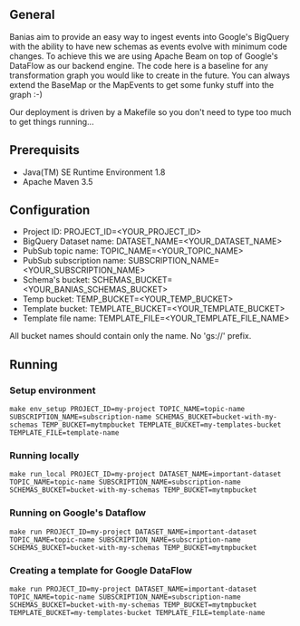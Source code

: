 ## General
Banias aim to provide an easy way to ingest events into Google's BigQuery with the ability to have new schemas as events evolve with minimum code changes.
To achieve this we are using Apache Beam on top of Google's DataFlow as our backend engine.
The code here is a baseline for any transformation graph you would like to create in the future. You can always extend the BaseMap or the MapEvents to get some funky stuff into the graph :-)

Our deployment is driven by a Makefile so you don't need to type too much to get things running...

## Prerequisits
* Java(TM) SE Runtime Environment 1.8
* Apache Maven 3.5

## Configuration
* Project ID: PROJECT_ID=<YOUR_PROJECT_ID>
* BigQuery Dataset name: DATASET_NAME=<YOUR_DATASET_NAME>
* PubSub topic name: TOPIC_NAME=<YOUR_TOPIC_NAME>
* PubSub subscription name: SUBSCRIPTION_NAME=<YOUR_SUBSCRIPTION_NAME>
* Schema's bucket: SCHEMAS_BUCKET=<YOUR_BANIAS_SCHEMAS_BUCKET>
* Temp bucket: TEMP_BUCKET=<YOUR_TEMP_BUCKET>
* Template bucket: TEMPLATE_BUCKET=<YOUR_TEMPLATE_BUCKET>
* Template file name: TEMPLATE_FILE=<YOUR_TEMPLATE_FILE_NAME>

All bucket names should contain only the name. No 'gs://' prefix.

## Running
### Setup environment
```
make env_setup PROJECT_ID=my-project TOPIC_NAME=topic-name SUBSCRIPTION_NAME=subscription-name SCHEMAS_BUCKET=bucket-with-my-schemas TEMP_BUCKET=mytmpbucket TEMPLATE_BUCKET=my-templates-bucket TEMPLATE_FILE=template-name
```

### Running locally
```
make run_local PROJECT_ID=my-project DATASET_NAME=important-dataset TOPIC_NAME=topic-name SUBSCRIPTION_NAME=subscription-name SCHEMAS_BUCKET=bucket-with-my-schemas TEMP_BUCKET=mytmpbucket
```

### Running on Google's Dataflow
```
make run PROJECT_ID=my-project DATASET_NAME=important-dataset TOPIC_NAME=topic-name SUBSCRIPTION_NAME=subscription-name SCHEMAS_BUCKET=bucket-with-my-schemas TEMP_BUCKET=mytmpbucket
```

### Creating a template for Google DataFlow
```
make run PROJECT_ID=my-project DATASET_NAME=important-dataset TOPIC_NAME=topic-name SUBSCRIPTION_NAME=subscription-name SCHEMAS_BUCKET=bucket-with-my-schemas TEMP_BUCKET=mytmpbucket TEMPLATE_BUCKET=my-templates-bucket TEMPLATE_FILE=template-name
```
